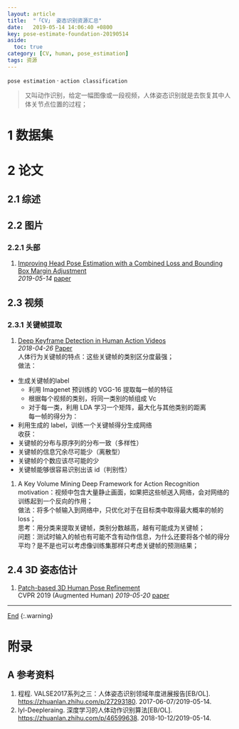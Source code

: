 ```yaml
---
layout: article
title:  "「CV」 姿态识别资源汇总"
date:   2019-05-14 14:06:40 +0800
key: pose-estimate-foundation-20190514
aside:
  toc: true
category: [CV, human, pose_estimation]
tags: 资源
---
```

<span id='head'></span>
`pose estimation` · `action classification`    

>又叫动作识别，给定一幅图像或一段视频，人体姿态识别就是去恢复其中人体关节点位置的过程；   

<!--more-->

# 1 数据集

# 2 论文
## 2.1 综述  
## 2.2 图片
### 2.2.1 头部
1. [Improving Head Pose Estimation with a Combined Loss and Bounding Box Margin Adjustment](https://arxiv.org/abs/1905.08609)    
*2019-05-14* [paper](https://arxiv.org/abs/1905.08609)   

## 2.3 视频
### 2.3.1 关键帧提取
1. [Deep Keyframe Detection in Human Action Videos](http://cn.arxiv.org/abs/1804.10021)   
*2018-04-26* [Paper](https://arxiv.org/abs/1804.10021)   
人体行为关键帧的特点：这些关键帧的类别区分度最强；   
做法：  
- 生成关键帧的label   
    - 利用 Imagenet 预训练的 VGG-16 提取每一帧的特征   
    - 根据每个视频的类别，将同一类别的帧组成 Vc   
    - 对于每一类，利用 LDA 学习一个矩阵，最大化与其他类别的距离    
每一帧的得分为：
- 利用生成的 label，训练一个关键帧得分生成网络   
收获：   
- 关键帧的分布与原序列的分布一致（多样性）  
- 关键帧的信息冗余尽可能少（离散型）  
- 关键帧的个数应该尽可能的少  
- 关键帧能够很容易识别出该 id（判别性）  

1. A Key Volume Mining Deep Framework for Action Recognition   
motivation：视频中包含大量静止画面，如果把这些帧送入网络，会对网络的训练起到一个反向的作用；   
做法：将多个帧输入到网络中，只优化对于在目标类中取得最大概率的帧的loss；   
思考：用分类来提取关键帧，类别分数越高，越有可能成为关键帧；   
问题：测试时输入的帧也有可能不含有动作信息，为什么还要将各个帧的得分平均？是不是也可以考虑像训练集那样只考虑关键帧的预测结果；   

## 2.4 3D 姿态估计
1. [Patch-based 3D Human Pose Refinement](http://cn.arxiv.org/abs/1905.08231)   
CVPR 2019 (Augmented Human) *2019-05-20* [paper](https://arxiv.org/abs/1905.08231)   



-------------------  
[End](#head)
{:.warning}  


# 附录
## A 参考资料
1. 程程. VALSE2017系列之三：人体姿态识别领域年度进展报告[EB/OL]. <https://zhuanlan.zhihu.com/p/27293180>. 2017-06-07/2019-05-14.   
1. lyl-Deepleraing. 深度学习的人体动作识别算法[EB/OL]. <https://zhuanlan.zhihu.com/p/46599638>. 2018-10-12/2019-05-14.   
